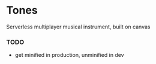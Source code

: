 # Tones

Serverless multiplayer musical instrument, built on canvas

### TODO
* get minified in production, unminified in dev
